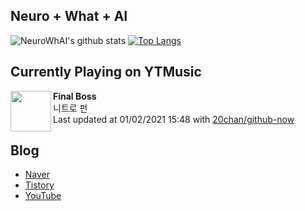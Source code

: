 ## Neuro + What + AI

![NeuroWhAI's github stats](https://github-readme-stats.vercel.app/api?username=neurowhai&count_private=true&show_icons=true)
[![Top Langs](https://github-readme-stats.vercel.app/api/top-langs/?username=neurowhai&layout=compact)](https://github.com/anuraghazra/github-readme-stats)

## Currently Playing on YTMusic

[<img align="left" height="65" src="https://lh3.googleusercontent.com/nOsbDM8hv64TUzKc-Wip0TgDioe0ez1_d-JjtcTxtDV_1pFrsRzzAc9FsB5UustZONoZN59hZOz4aPcr-g">](https://music.youtube.com/channel/UCWGLQ8EGHWN3-zqV8ttaRMg)

**Final Boss**  
니트로 펀  
Last updated at 01/02/2021 15:48 with [20chan/github-now](https://github.com/20chan/github-now)

## Blog

- [Naver](http://blog.naver.com/neurowhai)
- [Tistory](http://neurowhai.tistory.com/)
- [YouTube](https://www.youtube.com/channel/UCB_v1xU6laBHOeH6z4L-Mtw)

